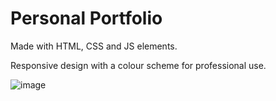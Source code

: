 # Personal Portfolio

Made with HTML, CSS and JS elements. 

Responsive design with a colour scheme for professional use.

![image](https://user-images.githubusercontent.com/101522174/158083617-02897fc5-54e6-4b4b-9314-b4551635a815.png)
